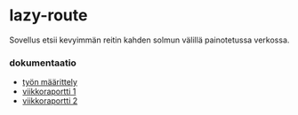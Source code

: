 # lazy-route
Sovellus etsii kevyimmän reitin kahden solmun välillä painotetussa verkossa.

### dokumentaatio
* [työn määrittely](https://github.com/inkeriV/lazy-route/blob/master/documentation/definition.md)
* [viikkoraportti 1](https://github.com/inkeriV/lazy-route/blob/master/documentation/vk1.md)
* [viikkoraportti 2](https://github.com/inkeriV/lazy-route/blob/master/documentation/vk2.md)
